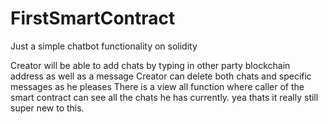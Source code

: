 # FirstSmartContract
Just a simple chatbot functionality on solidity

Creator will be able to add chats by typing in other party blockchain address as well as a message 
Creator can delete both chats and specific messages as he pleases
There is a view all function where caller of the smart contract can see all the chats he has currently.
yea thats it really still super new to this. 

